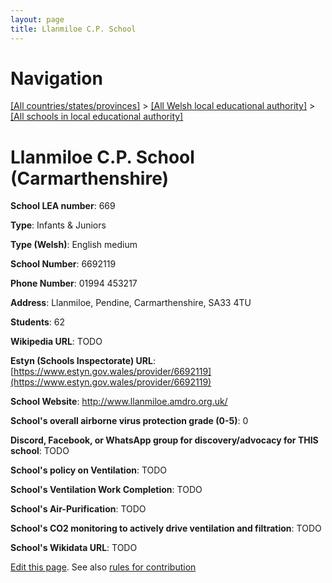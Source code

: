 ```yaml
---
layout: page
title: Llanmiloe C.P. School
---
```

# Navigation

[[All countries/states/provinces]](../../..) > [[All Welsh local educational authority]](../..) > [[All schools in local educational authority]](..)

# Llanmiloe C.P. School (Carmarthenshire)

**School LEA number**: 669

**Type**: Infants & Juniors

**Type (Welsh)**: English medium

**School Number**: 6692119

**Phone Number**: 01994 453217

**Address**: Llanmiloe, Pendine, Carmarthenshire, SA33 4TU

**Students**: 62

**Wikipedia URL**: TODO

**Estyn (Schools Inspectorate) URL**: [https://www.estyn.gov.wales/provider/6692119](https://www.estyn.gov.wales/provider/6692119)

**School Website**: http://www.llanmiloe.amdro.org.uk/

**School's overall airborne virus protection grade (0-5)**: 0

**Discord, Facebook, or WhatsApp group for discovery/advocacy for THIS school**: TODO

**School's policy on Ventilation**: TODO

**School's Ventilation Work Completion**: TODO

**School's Air-Purification**: TODO

**School's CO2 monitoring to actively drive ventilation and filtration**: TODO

**School's Wikidata URL**: TODO




[Edit this page](https://github.com/ventilate-schools/Wales/edit/prif/./Carmarthenshire/Llanmiloe_C.P._School.md). See also [rules for contribution](../../../contribution-rules/)